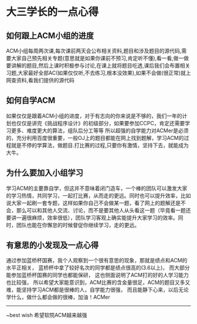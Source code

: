 # 大三学长的一点心得

## 如何跟上ACM小组的进度

ACM小组每周两次课,每次课前两天会公布相关资料,题目和涉及题目的源代码,需要大家自己预先相关专题(意思就是如果你课前不预习,肯定听不懂),看一看,做一做要讲解的题目,然后上课时积极参与讨论,在课上就将题目吃透,课后我们会布置相关习题,大家最好全部AC(如果仅仅听,不去练习,根本没效果),如果不会做(很正常)就上网查资料,看我们提供的源代码

## 如何自学ACM

如果仅仅是跟着ACM小组的进度，对于有志向的你来说是不够的，我们一年的计划也仅仅是讲完《挑战程序设计》的初级部分，如果要参加CCPC，肯定还需要学习更多、难度更大的算法，组队后分工等等
所以超强的自学能力对ACMer是必须的，充分利用百度很重要，一般OJ上的题目都能在网上找到题解，学习ACM的过程就是不停的学算法，做题目.打比赛的过程,只要你有激情，坚持下去，就能成为大牛。

## 为什么要加入小组学习

学习ACM的主要靠自学，但这并不意味着闭门造车，一个棒的团队可以激发大家的学习热情，共同学习，一起打比赛，从而走的更远。同时也可以提升效率，比如说大家一起刷一套专题，这样如果你自己不会做某一题，看了网上的题解还是不会，那么可以和其他人交流、讨论，而不是要其他人从头看这一题（毕竟看一题还要讲一遍很麻烦，效率很低），团队学习客观上确实能提升大家学习的效率。同时，团队也能在你懈怠的时候督促你继续学习，走的更远。

## 有意思的小发现及一点心得

通过参加蓝桥杯国赛，我个人观察到一个很有意思的现象，那就是绩点和ACM的水平正相关，
蓝桥杯中拿了较好名次的同学都是绩点很高的(3.6以上)，
而大部分能参加蓝桥杯国赛的同学也都能保研，
这也侧面说明了ACM打的好的人学习能力也比较强，
所以希望大家能意识到，ACM比赛的含金量很足，ACM的题目又多又难，能坚持学习ACM都是很棒的人，自学能力很强，
而且能静下心来，以后无论学什么，做什么都会做的很棒，加油！ACMer

----------------
~best wish   希望软院ACM越来越强